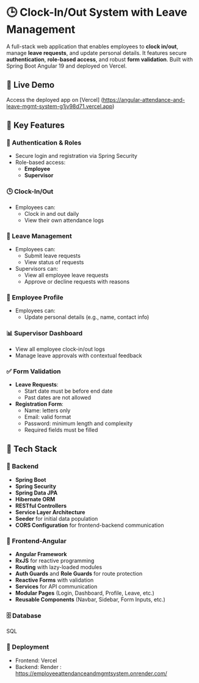 
# 🕒 Clock-In/Out System with Leave Management

A full-stack web application that enables employees to **clock in/out**, manage **leave requests**, and update personal details. It features secure **authentication**, **role-based access**, and robust **form validation**. Built with Spring Boot Angular 19 and deployed on Vercel.

## 🚀 Live Demo

Access the deployed app on [Vercel] (https://angular-attendance-and-leave-mgmt-system-g1jv98d71.vercel.app)

## 🔐 Key Features

### 👤 Authentication & Roles
- Secure login and registration via Spring Security
- Role-based access:
  - **Employee**
  - **Supervisor**

### 🕒 Clock-In/Out
- Employees can:
  - Clock in and out daily
  - View their own attendance logs

### 📅 Leave Management
- Employees can:
  - Submit leave requests
  - View status of requests
- Supervisors can:
  - View all employee leave requests
  - Approve or decline requests with reasons

### 🧾 Employee Profile
- Employees can:
  - Update personal details (e.g., name, contact info)

### 📊 Supervisor Dashboard
- View all employee clock-in/out logs
- Manage leave approvals with contextual feedback

### ✅ Form Validation
- **Leave Requests**:
  - Start date must be before end date
  - Past dates are not allowed
- **Registration Form**:
  - Name: letters only
  - Email: valid format
  - Password: minimum length and complexity
  - Required fields must be filled

## 🧰 Tech Stack

### 🔧 Backend

- **Spring Boot**
- **Spring Security**
- **Spring Data JPA**
- **Hibernate ORM**
- **RESTful Controllers**
- **Service Layer Architecture**
- **Seeder** for initial data population
- **CORS Configuration** for frontend-backend communication

### 🎨 Frontend-Angular


- **Angular Framework**
- **RxJS** for reactive programming
- **Routing** with lazy-loaded modules
- **Auth Guards** and **Role Guards** for route protection
- **Reactive Forms** with validation
- **Services** for API communication
- **Modular Pages** (Login, Dashboard, Profile, Leave, etc.)
- **Reusable Components** (Navbar, Sidebar, Form Inputs, etc.)



### 🗄️ Database
SQL


### 🚀 Deployment

- Frontend: Vercel
- Backend: Render : https://employeeattendanceandmgmtsystem.onrender.com/


